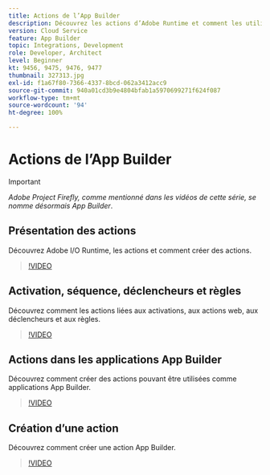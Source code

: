 ```yaml
---
title: Actions de l’App Builder
description: Découvrez les actions d’Adobe Runtime et comment les utiliser dans les applications App Builder.
version: Cloud Service
feature: App Builder
topic: Integrations, Development
role: Developer, Architect
level: Beginner
kt: 9456, 9475, 9476, 9477
thumbnail: 327313.jpg
exl-id: f1a67f80-7366-4337-8bcd-062a3412acc9
source-git-commit: 940a01cd3b9e4804bfab1a5970699271f624f087
workflow-type: tm+mt
source-wordcount: '94'
ht-degree: 100%

---
```


# Actions de l’App Builder

>[!IMPORTANT]
>
> _Adobe Project Firefly, comme mentionné dans les vidéos de cette série, se nomme désormais App Builder_.

## Présentation des actions

Découvrez Adobe I/O Runtime, les actions et comment créer des actions.

>[!VIDEO](https://video.tv.adobe.com/v/339192/?quality=12&learn=on)

## Activation, séquence, déclencheurs et règles

Découvrez comment les actions liées aux activations, aux actions web, aux déclencheurs et aux règles.

>[!VIDEO](https://video.tv.adobe.com/v/339193/?quality=12&learn=on)

## Actions dans les applications App Builder

Découvrez comment créer des actions pouvant être utilisées comme applications App Builder.

>[!VIDEO](https://video.tv.adobe.com/v/339194/?quality=12&learn=on)

## Création d’une action

Découvrez comment créer une action App Builder.

>[!VIDEO](https://video.tv.adobe.com/v/339195/?quality=12&learn=on)
